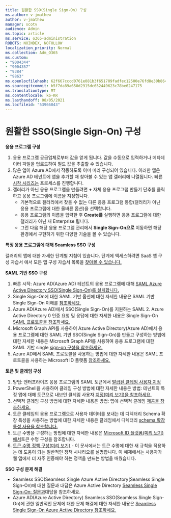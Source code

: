 ```yaml
---
title: 원활한 SSO(Single Sign-On) 구성
ms.author: v-jmathew
author: v-jmathew
manager: scotv
audience: Admin
ms.topic: article
ms.service: o365-administration
ROBOTS: NOINDEX, NOFOLLOW
localization_priority: Normal
ms.collection: Adm_O365
ms.custom:
- "9004344"
- "9004357"
- "9384"
- "9863"
ms.openlocfilehash: 62f667cccd0761e081b3f651709fadfec12500e76fd8e30b8649a28e99001e4c
ms.sourcegitcommit: b5f7da89a650d2915dc652449623c78be6247175
ms.translationtype: MT
ms.contentlocale: ko-KR
ms.lasthandoff: 08/05/2021
ms.locfileid: "53966043"
---
```

# <a name="configure-seamless-single-sign-on-sso"></a>원활한 SSO(Single Sign-On) 구성

**응용 프로그램 구성**

1. 응용 프로그램 공급업체로부터 값을 얻게 됩니다. 값을 수동으로 입력하거나 메타데이터 파일을 업로드하여 필드 값을 추출할 수 있습니다.
2. 많은 앱이 Azure AD에서 작동하도록 이미 미리 구성되어 있습니다. 이러한 앱은 Azure AD 테넌트에 앱을 추가할 때 찾아볼 수 있는 앱 갤러리에 나열됩니다. 빠른 [시작 시리즈는](https://docs.microsoft.com/azure/active-directory/manage-apps/add-application-portal-configure) 프로세스를 진행합니다.
3. 갤러리가 아닌 응용 프로그램을 만들려면 **+** 자체 응용 프로그램 만들기 단추를 클릭하고 응용 프로그램에 이름을 지정합니다.
    - 기본적으로 갤러리에서 찾을  수 없는 다른 응용 프로그램 통합(갤러리가 아닌 응용 프로그램에 대한 올바른 옵션)을 선택합니다.
    - 응용 프로그램의 이름을 입력한 후 **Create를** 실행하면 응용 프로그램에 대한 갤러리가 아닌 새 Enterprise 됩니다.
    - 그런 다음 해당 응용 프로그램 관리에서 **Single Sign-On으로** 이동하면 해당 환경에서 구현하기 위한 다양한 기술을 볼 수 있습니다. 

**특정 응용 프로그램에 대해 Seamless SSO 구성**

갤러리의 앱에 대한 자세한 단계별 지침이 있습니다. 단계에 액세스하려면 SaaS 앱 구성 자습서 에서 모든 앱 구성 자습서 목록을 [찾아볼 수 있습니다.](https://docs.microsoft.com/azure/active-directory/saas-apps/tutorial-list)

**SAML 기반 SSO 구성**

1. 빠른 시작: Azure AD(Azure AD) 테넌트의 응용 프로그램에 대해 [SAML Azure Active Directory SSO(Single Sign-On)를 설치합니다.](https://docs.microsoft.com/azure/active-directory/manage-apps/add-application-portal-setup-sso)
2. Single Sign-On에 대한 SAML 기반 옵션에 대한 자세한 내용은 SAML 기반 Single Sign-On 이해를 [참조하세요.](https://docs.microsoft.com/azure/active-directory/manage-apps/configure-saml-single-sign-on)
3. Azure AD(Azure AD)에서 SSO(Single Sign-On)를 지원하는 SAML 2. Azure Active Directory 0 인증 요청 및 응답에 대한 자세한 내용은 Single Sign-On [SAML 프로토콜을 참조하세요.](https://docs.microsoft.com/azure/active-directory/develop/single-sign-on-saml-protocol)
4. Microsoft Graph API를 사용하여 Azure Active Directory(Azure AD)에서 응용 프로그램에 대한 SAML 기반 SSO(Single Sign-On)를 만들고 구성하는 방법에 대한 자세한 내용은 Microsoft Graph API를 사용하여 응용 프로그램에 대한 SAML 기반 single [sign-on 구성을 참조하세요.](https://docs.microsoft.com/graph/application-saml-sso-configure-api)
5. Azure AD에서 SAML 프로토콜을 사용하는 방법에 대한 자세한 내용은 SAML 프로토콜을 사용하는 Microsoft ID 플랫폼 [참조하세요.](https://docs.microsoft.com/azure/active-directory/develop/active-directory-saml-protocol-reference)

**토큰 및 클레임 구성**

1. 방법: 엔터프라이즈 응용 프로그램의 SAML 토큰에서 [발급된 클레임 사용자 지정](https://docs.microsoft.com/azure/active-directory/develop/active-directory-saml-claims-customization)
2. PowerShell을 사용하여 클레임 구성 방법에 대한 자세한 내용은 방법: 테넌트의 특정 앱에 대해 토큰으로 내보인 클레임 사용자 [지정(미리 보기)을 참조하세요.](https://docs.microsoft.com/azure/active-directory/develop/active-directory-claims-mapping)
3. 선택적 클레임 구성 방법에 대한 자세한 내용은 방법: 앱에 선택적 클레임 [제공을 참조하세요.](https://docs.microsoft.com/azure/active-directory/develop/active-directory-optional-claims)
4. 토큰 클레임의 응용 프로그램으로 사용자 데이터를 보내는 데 디렉터리 Schema 확장 특성을 사용하는 방법에 대한 자세한 내용은 클레임에서 디렉터리 [schema 확장 특성 사용을 참조합니다.](https://docs.microsoft.com/azure/active-directory/develop/active-directory-schema-extensions)
5. 토큰 수명을 구성하는 방법에 대한 자세한 내용은 [Microsoft ID 플랫폼(미리 보기)에서](https://docs.microsoft.com/azure/active-directory/develop/active-directory-configurable-token-lifetimes)토큰 수명 구성을 참조합니다.
6. [토큰 수명 정책 구성(미리 보기)](https://docs.microsoft.com/azure/active-directory/develop/configure-token-lifetimes) - 이 문서에서는 토큰 수명에 대한 새 규칙을 적용하는 데 도움이 되는 일반적인 정책 시나리오를 설명합니다. 이 예제에서는 사용자가 웹 앱에서 더 자주 인증해야 하는 정책을 만드는 방법을 배웠습니다.

**SSO 구성 문제 해결**

- Seamless SSO(Seamless Single Azure Active Directory(Seamless Single Sign-On)에 대한 질문과 대답은 Azure Active Directory [Seamless Single Sign-On: 질문과](https://docs.microsoft.com/azure/active-directory/hybrid/how-to-connect-sso-faq)대답을 참조하세요.
- Azure AD(Azure Active Directory) Seamless SSO(Seamless Single Sign-On)에 관한 일반적인 문제에 대한 문제 해결에 대한 자세한 내용은 [Seamless Single Sign-On Azure Active Directory 참조하세요.](https://docs.microsoft.com/azure/active-directory/hybrid/tshoot-connect-sso)
